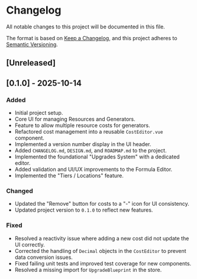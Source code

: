 # Changelog

All notable changes to this project will be documented in this file.

The format is based on [Keep a Changelog](https://keepachangelog.com/en/1.0.0/),
and this project adheres to [Semantic Versioning](https://semver.org/spec/v2.0.0.html).

## [Unreleased]

## [0.1.0] - 2025-10-14

### Added
- Initial project setup.
- Core UI for managing Resources and Generators.
- Feature to allow multiple resource costs for generators.
- Refactored cost management into a reusable `CostEditor.vue` component.
- Implemented a version number display in the UI header.
- Added `CHANGELOG.md`, `DESIGN.md`, and `ROADMAP.md` to the project.
- Implemented the foundational "Upgrades System" with a dedicated editor.
- Added validation and UI/UX improvements to the Formula Editor.
- Implemented the "Tiers / Locations" feature.

### Changed
- Updated the "Remove" button for costs to a "-" icon for UI consistency.
- Updated project version to `0.1.0` to reflect new features.

### Fixed
- Resolved a reactivity issue where adding a new cost did not update the UI correctly.
- Corrected the handling of `Decimal` objects in the `CostEditor` to prevent data conversion issues.
- Fixed failing unit tests and improved test coverage for new components.
- Resolved a missing import for `UpgradeBlueprint` in the store.